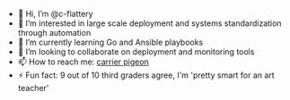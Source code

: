 - 👋 Hi, I’m @c-flattery
- 👀 I’m interested in large scale deployment and systems standardization through automation
- 🌱 I’m currently learning Go and Ansible playbooks
- 💞️ I’m looking to collaborate on deployment and monitoring tools
- 📫 How to reach me: [carrier pigeon](www.linkedin.com/in/c-flattery)
- ⚡ Fun fact: 9 out of 10 third graders agree, I'm 'pretty smart for an art teacher'

<!---
c-flattery/c-flattery is a ✨ special ✨ repository because its `README.md` (this file) appears on your GitHub profile.
You can click the Preview link to take a look at your changes.
--->

